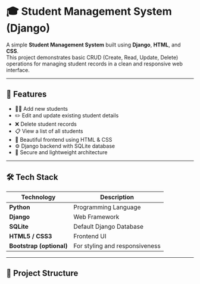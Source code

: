 # 🎓 Student Management System (Django)

A simple **Student Management System** built using **Django**, **HTML**, and **CSS**.  
This project demonstrates basic CRUD (Create, Read, Update, Delete) operations for managing student records in a clean and responsive web interface.

---

## 🚀 Features

- 🧑‍🎓 Add new students  
- ✏️ Edit and update existing student details  
- ❌ Delete student records  
- 📋 View a list of all students  
- 🎨 Beautiful frontend using HTML & CSS  
- ⚙️ Django backend with SQLite database  
- 🔐 Secure and lightweight architecture  

---

## 🛠️ Tech Stack

| Technology | Description |
|-------------|-------------|
| **Python** | Programming Language |
| **Django** | Web Framework |
| **SQLite** | Default Django Database |
| **HTML5 / CSS3** | Frontend UI |
| **Bootstrap (optional)** | For styling and responsiveness |

---

## 📂 Project Structure

